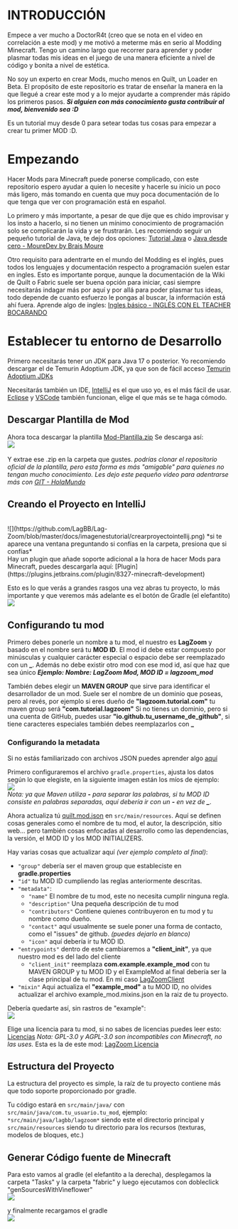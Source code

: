 # INTRODUCCIÓN
Empece a ver mucho a DoctorR4t (creo que se nota en el video en correlación a este mod) y me motivó a meterme más en serio al Modding Minecraft. Tengo un camino largo que recorrer para aprender y poder plasmar todas mis ideas en el juego de una manera eficiente a nivel de código y bonita a nivel de estética.

No soy un experto en crear Mods, mucho menos en Quilt, un Loader en Beta. El propósito de este repositorio es tratar de enseñar la manera en la que llegué a crear este mod y a lo mejor ayudarte a comprender más rápido los primeros pasos.
***Si alguien con más conocimiento gusta contribuir al mod, bienvenido sea :D***

Es un tutorial muy desde 0 para setear todas tus cosas para empezar a crear tu primer MOD :D.

# Empezando
Hacer Mods para Minecraft puede ponerse complicado, con este repositorio espero ayudar a quien lo necesite y hacerle su inicio un poco más ligero, más tomando en cuenta que muy poca documentación de lo que tenga que ver con programación está en español.

Lo primero y más importante, a pesar de que dije que es chido improvisar y los insto a hacerlo, si no tienen un mínimo conocimiento de programación solo se complicarán la vida y se frustrarán. Les recomiendo seguir un pequeño tutorial de Java, te dejo dos opciones: [Tutorial Java](https://www.google.com/search?q=java+tutorial+espa%C3%B1ol&rlz=1C1ONGR_esGT1026GT1026&oq=Java+tutorial+espa%C3%B1o&gs_lcrp=EgZjaHJvbWUqBwgAEAAYgAQyBwgAEAAYgAQyBggBEEUYOTIICAIQABgWGB4yCAgDEAAYFhgeMgwIBBAAGAoYDxgWGB4yCAgFEAAYFhgeMggIBhAAGBYYHjIICAcQABgWGB4yCggIEAAYDxgWGB6oAgCwAgE&sourceid=chrome&ie=UTF-8) o [Java desde cero - MoureDev by Brais Moure](https://www.youtube.com/watch?v=W86KTBSiX2o)

Otro requisito para adentrarte en el mundo del Modding es el inglés, pues todos los lenguajes y documentación respecto a programación suelen estar en ingles. Esto es importante porque, aunque la documentación de la Wiki de Quilt o Fabric suele ser buena opción para iniciar, casi siempre necesitarás indagar más por aquí y por allá para poder plasmar tus ideas, todo depende de cuanto esfuerzo le pongas al buscar, la información está ahí fuera.
Aprende algo de ingles: [Ingles básico - INGLÉS CON EL TEACHER BOCARANDO](https://youtu.be/GWS3PCBFVgI) 

# Establecer tu entorno de Desarrollo
Primero necesitarás tener un JDK para Java 17 o posterior. Yo recomiendo descargar el de Temurin Adoptium JDK, ya que son de fácil acceso [Temurin Adoptium JDKs](https://adoptium.net/temurin/releases/)

Necesitarás también un IDE, [IntelliJ](https://www.jetbrains.com/idea/) es el que uso yo, es el más fácil de usar.
[Eclipse](https://www.eclipse.org/topics/ide/) y [VSCode](https://code.visualstudio.com/) también funcionan, elige el que más se te haga cómodo.

## Descargar Plantilla de Mod
Ahora toca descargar la plantilla [Mod-Plantilla.zip](https://github.com/QuiltMC/quilt-template-mod)
Se descarga así:
<br/>
![](https://github.com/LagBB/Lag-Zoom/blob/master/docs/imagenestutorial/descargarzip.png)
<br/>
<br/>
Y extrae ese .zip en la carpeta que gustes.
*podrías clonar el repositorio oficial de la plantilla, pero esta forma es más "amigable" para quienes no tengan mucho conocimiento. Les dejo este pequeño video para adentrarse más con [GIT - HolaMundo](https://youtu.be/VdGzPZ31ts8)*

## Creando el Proyecto en IntelliJ
<br/>
![](https://github.com/LagBB/Lag-Zoom/blob/master/docs/imagenestutorial/crearproyectointellij.png)
*si te aparece una ventana preguntando si confías en la carpeta, presiona que si confías*
<br/>
Hay un plugin que añade soporte adicional a la hora de hacer Mods para Minecraft, puedes descargarla aquí: [Plugin](https://plugins.jetbrains.com/plugin/8327-minecraft-development)

Esto es lo que verás a grandes rasgos una vez abras tu proyecto, lo más importante y que veremos más adelante es el botón de Gradle (el elefantito)
![](https://github.com/LagBB/Lag-Zoom/blob/master/docs/imagenestutorial/ideagrandesrasgos.png)
<br/>
## Configurando tu mod
Primero debes ponerle un nombre a tu mod, el nuestro es **LagZoom** y basado en el nombre será tu **MOD ID**. El mod id debe estar compuesto por minúsculas y cualquier carácter especial o espacio debe ser reemplazado con un **_**. Además no debe existir otro mod con ese mod id, así que haz que sea único
***Ejemplo: Nombre: LagZoom Mod, MOD ID = lagzoom_mod***

También debes elegir un **MAVEN GROUP** que sirve para identificar el desarrollador de un mod. Suele ser el nombre de un dominio que poseas, pero al revés, por ejemplo si eres dueño de **"lagzoom.tutorial.com"** tu maven group será **"com.tutorial.lagzoom"**
Si no tienes un dominio, pero si una cuenta de GitHub, puedes usar **"io.github.tu_username_de_github"**, si tiene caracteres especiales también debes reemplazarlos con **_**

### Configurando la metadata

Si no estás familiarizado con archivos JSON puedes aprender algo [aquí](https://developer.mozilla.org/es/docs/Learn/JavaScript/Objects/JSON)

Primero configuraremos el archivo `gradle.properties`, ajusta los datos según lo que elegiste, en la siguiente imagen están los míos de ejemplo:
<br/>
![](https://github.com/LagBB/Lag-Zoom/blob/master/docs/imagenestutorial/gradleproperties.png)
<br/>
*Nota: ya que Maven utiliza **-** para separar las palabras, si tu MOD ID consiste en palabras separadas, aquí debería ir con un **-** en vez de **_***.

Ahora actualiza tú [quilt.mod.json](src/main/resources/quilt.mod.json) en `src/main/resources`. Aquí se definen cosas generales como el nombre de tu mod, el autor, la descripción, sitio web... pero también cosas enfocadas al desarrollo como las dependencias, la versión, el MOD ID y los MOD INITIALIZERS.

Hay varias cosas que actualizar aquí *(ver ejemplo completo al final)*:
- `"group"` debería ser el maven group que estableciste en **gradle.properties**
- `"id"` tu MOD ID cumpliendo las reglas anteriormente descritas.
- `"metadata"`:
    - `"name"` El nombre de tu mod, este no necesita cumplir ninguna regla.
    - `"description"` Una pequeña descripción de tu mod
    - `"contributors"` Contiene quienes contribuyeron en tu mod y tu nombre como dueño.
    - `"contact"` aquí usualmente se suele poner una forma de contacto, como el "issues" de github. *(puedes dejarlo en blanco)*
    - `"icon"` aquí debería ir tu MOD ID.
- `"entrypoints"` dentro de este cambiaremos a **"client_init"**, ya que nuestro mod es del lado del cliente
    - `"client_init"` reemplaza **com.example.example_mod** con tu MAVEN GROUP y tu MOD ID y el ExampleMod al final debería ser la clase principal de tu mod. En mi caso [LagZoomClient](src/main/java/lagbb/lagzoom/common/client/LagZoomClient)
- `"mixin"` Aqui actualiza el **"example_mod"** a tu MOD ID, no olvides actualizar el archivo example_mod.mixins.json en la raiz de tu proyecto.

Debería quedarte así, sin rastros de "example":
<br/>
![](https://github.com/LagBB/Lag-Zoom/blob/master/docs/imagenestutorial/quiltmodjson.png)
<br/>

Elige una licencia para tu mod, si no sabes de licencias puedes leer esto: [Licencias](https://choosealicense.com/)
*Nota: GPL-3.0 y AGPL-3.0 son incompatibles con Minecraft, no las uses.*
Esta es la de este mod: [LagZoom Licencia](LICENSE.md)

## Estructura del Proyecto
La estructura del proyecto es simple, la raíz de tu proyecto contiene más que todo soporte proporcionado por gradle.

Tu código estará en `src/main/java/` con `src/main/java/com.tu_usuario.tu_mod`, ejemplo: `*src/main/java/lagbb/lagzoom*` siendo este el directorio principal y `src/main/resources` siendo tu directorio para los recursos (texturas, modelos de bloques, etc.)

## Generar Código fuente de Minecraft
Para esto vamos al gradle (el elefantito a la derecha), desplegamos la carpeta "Tasks" y la carpeta "fabric" y luego ejecutamos con dobleclick "genSourcesWithVineflower"
<br/>
![](https://github.com/LagBB/Lag-Zoom/blob/master/docs/imagenestutorial/gradlevineflower.png)
<br/>

y finalmente recargamos el gradle
<br/>
![](https://github.com/LagBB/Lag-Zoom/blob/master/docs/imagenestutorial/gradlerecarga.png)
